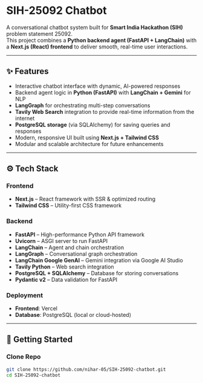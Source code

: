 # SIH-25092 Chatbot  

A conversational chatbot system built for **Smart India Hackathon (SIH)** problem statement 25092.  
This project combines a **Python backend agent (FastAPI + LangChain)** with a **Next.js (React) frontend** to deliver smooth, real-time user interactions.  

---

## ✨ Features  

- Interactive chatbot interface with dynamic, AI-powered responses  
- Backend agent logic in **Python (FastAPI)** with **LangChain + Gemini** for NLP  
- **LangGraph** for orchestrating multi-step conversations  
- **Tavily Web Search** integration to provide real-time information from the internet  
- **PostgreSQL storage** (via SQLAlchemy) for saving queries and responses  
- Modern, responsive UI built using **Next.js + Tailwind CSS**  
- Modular and scalable architecture for future enhancements  

---

## ⚙️ Tech Stack  

### Frontend  
- **Next.js** – React framework with SSR & optimized routing  
- **Tailwind CSS** – Utility-first CSS framework  

### Backend  
- **FastAPI** – High-performance Python API framework  
- **Uvicorn** – ASGI server to run FastAPI  
- **LangChain** – Agent and chain orchestration  
- **LangGraph** – Conversational graph orchestration  
- **LangChain Google GenAI** – Gemini integration via Google AI Studio  
- **Tavily Python** – Web search integration  
- **PostgreSQL + SQLAlchemy** – Database for storing conversations  
- **Pydantic v2** – Data validation for FastAPI  

### Deployment  
- **Frontend**: Vercel  
- **Database**: PostgreSQL (local or cloud-hosted)  

---

## 🚀 Getting Started  

### Clone Repo  

```bash
git clone https://github.com/nihar-05/SIH-25092-chatbot.git
cd SIH-25092-chatbot
